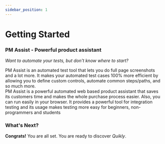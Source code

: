 ```yaml
---
sidebar_position: 1
---
```


# Getting Started

### PM Assist - Powerful product assistant


*Want to automate your tests, but don't know where to start?*

PM Assist is an automated test tool that lets you do full page screenshots and a lot more. It makes your automated test cases 100% more efficient by allowing you to define custom controls, automate common steps/paths, and so much more.                                    
PM Assist is a powerful automated web based product assistant that saves its customers time and makes the whole purchase process easier. Also, you can run easily in your browser. It provides a powerful tool for integration testing and its usage makes testing more easy for beginners, non-programmers and students


### What's Next?

**Congrats!** You are all set. You are ready to discover *Quikly*.

